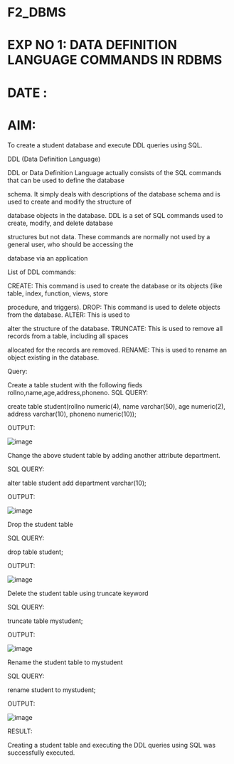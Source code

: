 # F2_DBMS

# EXP NO 1: DATA DEFINITION LANGUAGE COMMANDS IN RDBMS

# DATE :
 
# AIM:



To create a student database and execute DDL queries using SQL. 


DDL (Data Definition Language)



DDL or Data Definition Language actually consists of the SQL commands that can be used to define the database

schema. It simply deals with descriptions of the database schema and is used to create and modify the structure of

database objects in the database. DDL is a set of SQL commands used to create, modify, and delete database

structures but not data. These commands are normally not used by a general user, who should be accessing the

database via an application


List of DDL commands:



CREATE: This command is used to create the database or its objects (like table, index, function, views, store

procedure, and triggers). DROP: This command is used to delete objects from the database. ALTER: This is used to

alter the structure of the database. TRUNCATE: This is used to remove all records from a table, including all spaces

allocated for the records are removed. RENAME: This is used to rename an object existing in the database.



Query:


Create a table student with the following fieds rollno,name,age,address,phoneno.
SQL QUERY:

create table student(rollno numeric(4), name varchar(50), age numeric(2), address varchar(10), phoneno numeric(10));

OUTPUT:


![image](https://github.com/laxman2054/F2_DBMS/assets/118680826/743ce863-baa4-448d-b9c4-cb2533c7b771)


Change the above student table by adding another attribute department.

SQL QUERY:

alter table student add department varchar(10);

OUTPUT:


![image](https://github.com/laxman2054/F2_DBMS/assets/118680826/9f093016-e978-4660-9e50-98f30d80ab48)


Drop the student table


SQL QUERY:

drop table student;

OUTPUT:

![image](https://github.com/laxman2054/F2_DBMS/assets/118680826/25bf1490-1ea0-4f5a-8a5c-6a5eb67b9d30)


Delete the student table using truncate keyword



SQL QUERY:

truncate table mystudent;

OUTPUT:

![image](https://github.com/laxman2054/F2_DBMS/assets/118680826/019b94ae-df83-4f6e-80a9-21fad1cf233b)


Rename the student table to mystudent



SQL QUERY:

rename student to mystudent;

OUTPUT:


![image](https://github.com/laxman2054/F2_DBMS/assets/118680826/2d34ad19-9bf7-4155-982e-6ac2d453ee41)


RESULT:




Creating a student table and executing the DDL queries using SQL was successfully executed.













